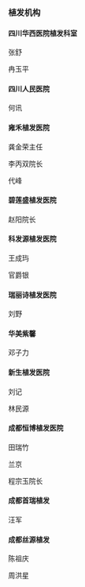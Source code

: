 ### 植发机构

#### 四川华西医院植发科室

张舒

冉玉平

#### 四川人民医院

何讯

#### 雍禾植发医院

龚金荣主任

李丙双院长

代峰

#### 碧莲盛植发医院

赵阳院长

#### 科发源植发医院

王成玙

官爵银

#### 瑞丽诗植发医院

刘野

#### 华美紫馨

邓子力

#### 新生植发医院

刘记

林民源

#### 成都恒博植发医院

田瑞竹

兰京

程宗玉院长

#### 成都首瑞植发

汪军

#### 成都丝源植发

陈祖庆

周洪星



